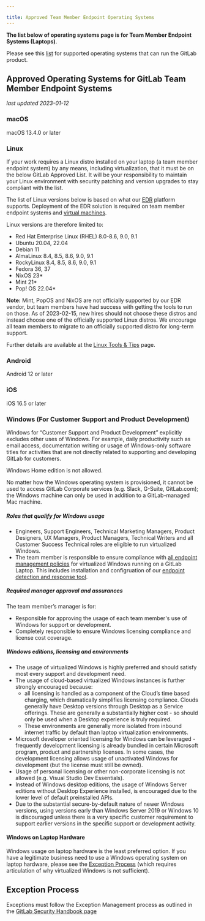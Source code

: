 ```yaml
---

title: Approved Team Member Endpoint Operating Systems
---
```


**The list below of operating systems page is for Team Member Endpoint Systems (Laptops)**.

Please see this [list](https://docs.gitlab.com/ee/administration/package_information/supported_os.html) for supported operating systems that can run the GitLab product.

## Approved Operating Systems for GitLab Team Member Endpoint Systems

*last updated 2023-01-12*

### macOS

macOS 13.4.0 or later

### Linux

If your work requires a Linux distro installed on your laptop (a team member endpoint system) by any means, including virtualization, that it must be on the below GitLab Approved List. It will be your responsibility to maintain your Linux environment with security patching and version upgrades to stay compliant with the list.

The list of Linux versions below is based on what our [EDR](https://about.gitlab.com/handbook/business-technology/team-member-enablement/onboarding-access-requests/endpoint-management/edr/) platform supports. Deployment of the EDR solution is required on team member endpoint systems and [virtual machines](https://about.gitlab.com/handbook/business-technology/team-member-enablement/onboarding-access-requests/endpoint-management/edr/#i-have-several-virtual-hosts-on-my-laptop-do-they-all-need-agent).

Linux versions are therefore limited to:

- Red Hat Enterprise Linux (RHEL) 8.0-8.6, 9.0, 9.1
- Ubuntu 20.04, 22.04
- Debian 11
- AlmaLinux 8.4, 8.5, 8.6, 9.0, 9.1
- RockyLinux 8.4, 8.5, 8.6, 9.0, 9.1
- Fedora 36, 37
- NixOS 23*
- Mint 21*
- Pop! OS 22.04*

**Note:** Mint, PopOS and NixOS are not officially supported by our EDR vendor, but team members have had success with getting the tools to run on those. As of 2023-02-15, new hires should not choose these distros and instead choose one of the officially supported Linux distros. We encourage all team members to migrate to an officially supported distro for long-term support.

Further details are available at the [Linux Tools & Tips](/handbook/tools-and-tips/linux/) page.

### Android

Android 12 or later

### iOS

iOS 16.5 or later

### Windows (For Customer Support and Product Development)

Windows for “Customer Support and Product Development” explicitly excludes other uses of Windows. For example, daily productivity such as email access, documentation writing or usage of Windows-only software titles for activities that are not directly related to supporting and developing GitLab for customers.

Windows Home edition is not allowed.

No matter how the Windows operating system is provisioned, it cannot be used to access GitLab Corporate services (e.g. Slack, G-Suite, GitLab.com); the Windows machine can only be used in addition to a GitLab-managed Mac machine.

##### Roles that qualify for Windows usage

- Engineers, Support Engineers, Technical Marketing Managers, Product Designers, UX Managers, Product Managers, Technical Writers and all Customer Success Technical roles are eligible to run virtualized Windows.
- The team member is responsible to ensure compliance with [all endpoint management policies](/handbook/it/operating-systems/) for virtualized Windows running on a GitLab Laptop. This includes installation and configruation of our [endpoint detection and response tool](https://about.gitlab.com/handbook/business-technology/end-user-services/onboarding-access-requests/endpoint-management/edr/).

##### Required manager approval and assurances

The team member’s manager is for:

- Responsible for approving the usage of each team member's use of Windows for support or development.
- Completely responsible to ensure Windows licensing compliance and license cost coverage.

##### Windows editions, licensing and environments

- The usage of virtualized Windows is highly preferred and should satisfy most every support and development need.
- The usage of cloud-based virtualized Windows instances is further strongly encouraged because:
  - all licensing is handled as a component of the Cloud’s time based charging, which dramatically simplifies licensing compliance. Clouds generally have Desktop versions through Desktop as a Service offerings. These are generally a substantially higher cost - so should only be used when a Desktop experience is truly required.
  - These environments are generally more isolated from inbound internet traffic by default than laptop virtualization environments.
- Microsoft developer oriented licensing for Windows can be leveraged - frequently development licensing is already bundled in certain Microsoft program, product and partnership licenses. In some cases, the development licensing allows usage of unactivated Windows for development (but the license must still be owned).
- Usage of personal licensing or other non-corporate licensing is not allowed (e.g. Visual Studio Dev Essentials).
- Instead of Windows desktop editions, the usage of Windows Server editions without Desktop Experience installed, is encouraged due to the lower level of default preinstalled APIs.
- Due to the substantial secure-by-default nature of newer Windows versions, using versions early than Windows Server 2019 or Windows 10 is discouraged unless there is a very specific customer requirement to support earlier versions in the specific support or development activity.

#### Windows on Laptop Hardware

Windows usage on laptop hardware is the least preferred option. If you have a legitimate business need to use a Windows operating system on laptop hardware, please see the [Exception Process](#exception-process) (which requires articulation of why virtualized Windows is not sufficient).

## Exception Process

Exceptions must follow the Exception Management process as outlined in the [GitLab Security Handbook page](/handbook/security/#information-security-policy-exception-management-process)
